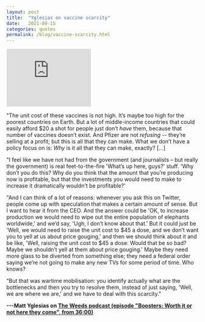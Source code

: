 ```yaml
---
layout: post
title:  "Yglesias on vaccine scarcity"
date:   2021-09-15
categories: quotes
permalink: /blog/vaccine-scarcity.html
---
```


<iframe style="border: solid 1px #e4edf2;" src="https://www.stitcher.com/embed/73953/86322642" width="220" height="150" frameborder="0" scrolling="no"></iframe>

"The unit cost of these vaccines is not high. It’s maybe too high for the poorest countries on Earth. But a lot of middle-income countries that could easily afford \$20 a shot for people just don’t _have_ them, because that number of vaccines doesn’t exist. And Pfizer are not _refusing_ -- they’re selling at a profit; but this is all that they can make. What we don’t have a policy focus on is: _Why_ is it all that they can make, exactly? […]

"I feel like we have not had from the government (and journalists – but really the government) is real feet-to-the-fire 'What’s up here, guys?' stuff. 'Why don’t you do this? Why do you think that the amount that you’re producing now is profitable, but that the investments you would need to make to increase it dramatically wouldn’t be profitable?'

"And I can think of a lot of reasons: whenever you ask this on Twitter, people come up with speculation that makes a certain amount of sense. But I want to hear it from the CEO. And the answer could be 'OK, to increase production we would need to wipe out the entire population of elephants worldwide,' and we’d say, 'Ugh, I don’t know about that.' But it could just be 'Well, we would need to raise the unit cost to \$45 a dose, and we don’t want you to yell at us about price gouging,' and then we should think about it and be like, 'Well, raising the unit cost to \$45 a dose: Would that be so bad? Maybe we shouldn’t yell at them about price gouging.' Maybe they need more glass to be diverted from something else; they need a federal order saying we’re not going to make any new TVs for some period of time. Who knows?

"But that was wartime mobilisation: you identify actually what are the bottlenecks and then you try to resolve them, instead of just saying, 'Well, we are where we are,' and we have to deal with this scarcity."

**---Matt Yglesias on [The Weeds podcast (episode "Boosters: Worth it or not here they come", from 36:00)](https://player.fm/series/the-weeds/boosters-worth-it-or-not-here-they-come?t=2160)**